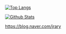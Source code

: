 [![Top Langs](https://github-readme-stats.vercel.app/api/top-langs/?username=jrary&layout=compact&theme=react)](https://github.com/anuraghazra/github-readme-stats)

[![Github Stats](https://github-readme-stats.vercel.app/api?username=jrary&count_private=true&theme=chartreuse-dark)](https://github.com/jrary/)

https://blog.naver.com/jrary
